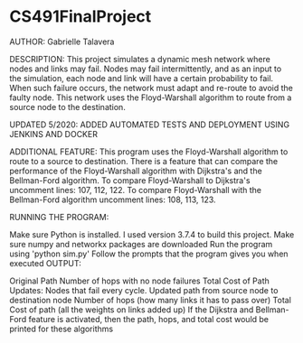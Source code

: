 # CS491FinalProject

AUTHOR: Gabrielle Talavera

DESCRIPTION: This project simulates a dynamic mesh network where nodes and links may fail. Nodes may fail intermittently, and as an input to the simulation, each node and link will have a certain probability to fail. When such failure occurs, the network must adapt and re-route to avoid the faulty node. This network uses the Floyd-Warshall algorithm to route from a source node to the destination.

UPDATED 5/2020: ADDED AUTOMATED TESTS AND DEPLOYMENT USING JENKINS AND DOCKER

ADDITIONAL FEATURE: This program uses the Floyd-Warshall algorithm to route to a source to destination. There is a feature that can compare the performance of the Floyd-Warshall algorithm with Dijkstra's and the Bellman-Ford algorithm. To compare Floyd-Warshall to Dijkstra's uncomment lines: 107, 112, 122. To compare Floyd-Warshall with the Bellman-Ford algorithm uncomment lines: 108, 113, 123.

RUNNING THE PROGRAM:

Make sure Python is installed. I used version 3.7.4 to build this project.
Make sure numpy and networkx packages are downloaded
Run the program using 'python sim.py'
Follow the prompts that the program gives you when executed
OUTPUT:

Original Path
Number of hops with no node failures
Total Cost of Path
Updates:
Nodes that fail every cycle.
Updated path from source node to destination node
Number of hops (how many links it has to pass over)
Total Cost of path (all the weights on links added up)
If the Dijkstra and Bellman-Ford feature is activated, then the path, hops, and total cost would be printed for these algorithms
